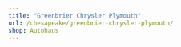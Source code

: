 ```yaml
---
title: "Greenbrier Chrysler Plymouth"
url: /chesapeake/greenbrier-chrysler-plymouth/
shop: Autohaus
---
```

